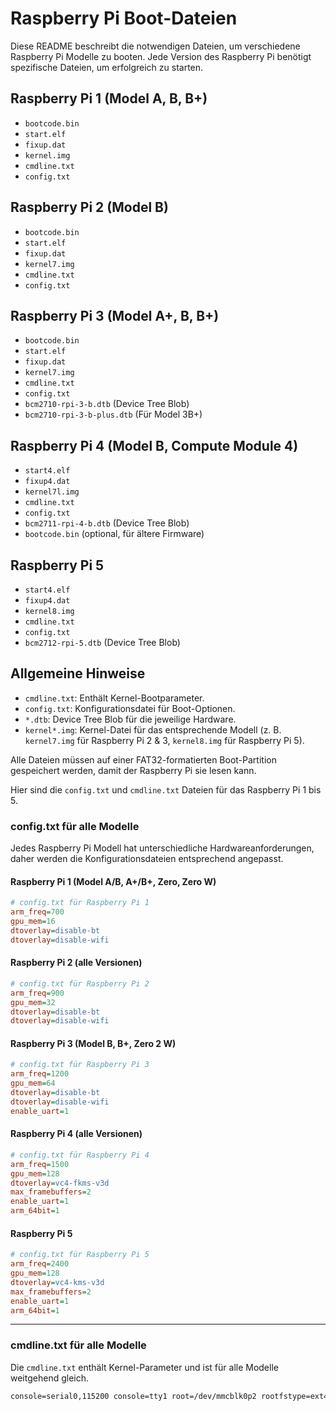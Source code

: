 # Raspberry Pi Boot-Dateien

Diese README beschreibt die notwendigen Dateien, um verschiedene Raspberry Pi Modelle zu booten. Jede Version des Raspberry Pi benötigt spezifische Dateien, um erfolgreich zu starten.

## Raspberry Pi 1 (Model A, B, B+)
- `bootcode.bin`
- `start.elf`
- `fixup.dat`
- `kernel.img`
- `cmdline.txt`
- `config.txt`

## Raspberry Pi 2 (Model B)
- `bootcode.bin`
- `start.elf`
- `fixup.dat`
- `kernel7.img`
- `cmdline.txt`
- `config.txt`

## Raspberry Pi 3 (Model A+, B, B+)
- `bootcode.bin`
- `start.elf`
- `fixup.dat`
- `kernel7.img`
- `cmdline.txt`
- `config.txt`
- `bcm2710-rpi-3-b.dtb` (Device Tree Blob)
- `bcm2710-rpi-3-b-plus.dtb` (Für Model 3B+)

## Raspberry Pi 4 (Model B, Compute Module 4)
- `start4.elf`
- `fixup4.dat`
- `kernel7l.img`
- `cmdline.txt`
- `config.txt`
- `bcm2711-rpi-4-b.dtb` (Device Tree Blob)
- `bootcode.bin` (optional, für ältere Firmware)

## Raspberry Pi 5
- `start4.elf`
- `fixup4.dat`
- `kernel8.img`
- `cmdline.txt`
- `config.txt`
- `bcm2712-rpi-5.dtb` (Device Tree Blob)

## Allgemeine Hinweise
- `cmdline.txt`: Enthält Kernel-Bootparameter.
- `config.txt`: Konfigurationsdatei für Boot-Optionen.
- `*.dtb`: Device Tree Blob für die jeweilige Hardware.
- `kernel*.img`: Kernel-Datei für das entsprechende Modell (z. B. `kernel7.img` für Raspberry Pi 2 & 3, `kernel8.img` für Raspberry Pi 5).

Alle Dateien müssen auf einer FAT32-formatierten Boot-Partition gespeichert werden, damit der Raspberry Pi sie lesen kann.

Hier sind die `config.txt` und `cmdline.txt` Dateien für das Raspberry Pi 1 bis 5.  

### **config.txt für alle Modelle**  
Jedes Raspberry Pi Modell hat unterschiedliche Hardwareanforderungen, daher werden die Konfigurationsdateien entsprechend angepasst.

#### **Raspberry Pi 1 (Model A/B, A+/B+, Zero, Zero W)**
```ini
# config.txt für Raspberry Pi 1
arm_freq=700
gpu_mem=16
dtoverlay=disable-bt
dtoverlay=disable-wifi
```

#### **Raspberry Pi 2 (alle Versionen)**
```ini
# config.txt für Raspberry Pi 2
arm_freq=900
gpu_mem=32
dtoverlay=disable-bt
dtoverlay=disable-wifi
```

#### **Raspberry Pi 3 (Model B, B+, Zero 2 W)**
```ini
# config.txt für Raspberry Pi 3
arm_freq=1200
gpu_mem=64
dtoverlay=disable-bt
dtoverlay=disable-wifi
enable_uart=1
```

#### **Raspberry Pi 4 (alle Versionen)**
```ini
# config.txt für Raspberry Pi 4
arm_freq=1500
gpu_mem=128
dtoverlay=vc4-fkms-v3d
max_framebuffers=2
enable_uart=1
arm_64bit=1
```

#### **Raspberry Pi 5**
```ini
# config.txt für Raspberry Pi 5
arm_freq=2400
gpu_mem=128
dtoverlay=vc4-kms-v3d
max_framebuffers=2
enable_uart=1
arm_64bit=1
```

---

### **cmdline.txt für alle Modelle**  
Die `cmdline.txt` enthält Kernel-Parameter und ist für alle Modelle weitgehend gleich.

```txt
console=serial0,115200 console=tty1 root=/dev/mmcblk0p2 rootfstype=ext4 rootwait quiet
```
